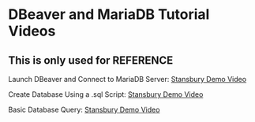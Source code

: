 # DBeaver and MariaDB Tutorial Videos

## This is only used for REFERENCE

Launch DBeaver and Connect to MariaDB Server: 
[Stansbury Demo Video](https://erau.instructure.com/courses/169865/external_tools/retrieve?display=borderless&url=https%3A%2F%2Ferau.instructuremedia.com%2Flti%2Flaunch%3Fcustom_arc_launch_type%3Dbare_embed%26custom_arc_media_id%3D497a9eaa-90b6-421a-a63c-a6714225ac02-565618%26custom_arc_start_at%3D0)

Create Database Using a .sql Script:
[Stansbury Demo Video](https://erau.instructure.com/courses/169865/external_tools/retrieve?display=borderless&amp;url=https%3A%2F%2Ferau.instructuremedia.com%2Flti%2Flaunch%3Fcustom_arc_launch_type%3Dbare_embed%26custom_arc_media_id%3D2e752ec1-5a1b-4c7b-8d2c-aa4f947ad1ef-565620%26custom_arc_start_at%3D0)

Basic Database Query:
[Stansbury Demo Video](https://erau.instructure.com/courses/169865/external_tools/retrieve?display=borderless&amp;url=https%3A%2F%2Ferau.instructuremedia.com%2Flti%2Flaunch%3Fcustom_arc_launch_type%3Dbare_embed%26custom_arc_media_id%3D2e752ec1-5a1b-4c7b-8d2c-aa4f947ad1ef-565620%26custom_arc_start_at%3D0)

